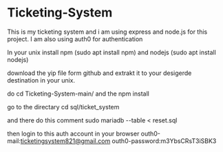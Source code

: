 # Ticketing-System

This is my ticketing system and i am using express and node.js for this project. I am also using auth0 for authentication


In your unix install npm (sudo apt install npm) and nodejs (sudo apt install nodejs)

download the yip file form github and extrakt it to your desigerde destination in your unix. 

do cd Ticketing-System-main/
and the npm install

go to the directary cd sql/ticket_system

and there do this comment sudo mariadb --table < reset.sql

then login to this auth account in your browser
outh0-mail:ticketingsystem821@gmail.com
outh0-password:m3YbsCRsT3iSBK3

